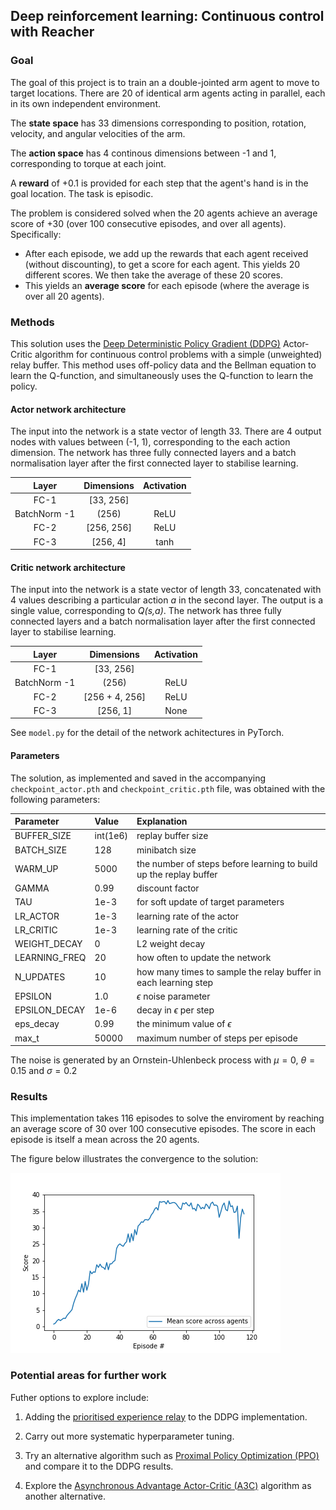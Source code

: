 ## Deep reinforcement learning: Continuous control with Reacher

### Goal

The goal of this project is to train an a double-jointed arm agent to move to target locations. There are 20 of identical arm agents acting in parallel, each in its own independent environment.

The **state space** has 33 dimensions corresponding to position, rotation, velocity, and angular velocities of the arm.

The **action space** has 4 continous dimensions between -1 and 1, corresponding to torque at each joint. 

A **reward** of +0.1 is provided for each step that the agent's hand is in the goal location. The task is episodic. 

The problem is considered solved when the 20 agents achieve an average score of +30 (over 100 consecutive episodes, and over all agents).  Specifically:
- After each episode, we add up the rewards that each agent received (without discounting), to get a score for each agent.  This yields 20  different scores.  We then take the average of these 20 scores. 
- This yields an **average score** for each episode (where the average is over all 20 agents).

### Methods
This solution uses the [Deep Deterministic Policy Gradient (DDPG)](https://arxiv.org/abs/1509.02971) Actor-Critic algorithm for continuous control problems with a simple (unweighted) relay buffer. This method uses off-policy data and the Bellman equation to learn the Q-function, and simultaneously uses the Q-function to learn the policy. 

#### Actor network architecture
The input into the network is a state vector of length 33. There are 4 output nodes with values between (-1, 1), corresponding to the each action dimension. The network has three fully connected layers and a batch normalisation layer after the first connected layer to stabilise learning. 

| Layer | Dimensions | Activation |
|:-----:|:----------:|:----------:|
|   FC-1   |\[33, 256\]        |        |
| BatchNorm -1 | (256) | ReLU |
|   FC-2   |\[256, 256\]      | ReLU       |
|   FC-3   | \[256, 4\]        |    tanh        |

#### Critic network architecture
The input into the network is a state vector of length 33, concatenated with 4 values describing a particular action *a* in the second layer. The output is a single value, corresponding to *Q(s,a)*. The network has three fully connected layers and a batch normalisation layer after the first connected layer to stabilise learning. 

| Layer | Dimensions | Activation |
|:-----:|:----------:|:----------:|
|   FC-1   |\[33, 256\]        |        |
| BatchNorm -1 | (256) | ReLU |
|   FC-2   |\[256 + 4, 256\]      | ReLU       |
|   FC-3   | \[256, 1\]        |    None        |


See `model.py` for the detail of the network achitectures in PyTorch. 

#### Parameters

The solution, as implemented and saved in the accompanying `checkpoint_actor.pth` and `checkpoint_critic.pth` file, was obtained with the following parameters:

| Parameter | Value |Explanation |
|:-----|:----------|:----------|
|BUFFER_SIZE | int(1e6) |replay buffer size|
|BATCH_SIZE | 128        | minibatch size|
|WARM_UP| 5000| the number of steps before learning to build up the replay buffer
|GAMMA | 0.99           | discount factor|
|TAU | 1e-3              |for soft update of target parameters|
|LR_ACTOR | 1e-3                |learning rate of the actor |
|LR_CRITIC | 1e-3                |learning rate of the critic |
|WEIGHT_DECAY | 0 | L2 weight decay|
|LEARNING_FREQ | 20       | how often to update the network|
| N_UPDATES| 10| how many times to sample the relay buffer in each learning step |
|EPSILON | 1.0         | $\epsilon$ noise parameter|
|EPSILON_DECAY|   1e-6         | decay in $\epsilon$ per step|
|eps_decay|0.99          | the minimum value of $\epsilon$ |
|max_t | 50000| maximum number of steps per episode

The noise is generated by an Ornstein-Uhlenbeck process with $\mu =0$, $\theta = 0.15$ and $\sigma = 0.2$

### Results

This implementation takes 116 episodes to solve the enviroment by reaching an average score of 30 over 100 consecutive episodes. The score in each episode is itself a mean across the 20 agents. 

The figure below illustrates the convergence to the solution:

![Image](control_result.png)

### Potential areas for further work

Futher options to explore include:

1. Adding the [prioritised experience relay](https://ieeexplore.ieee.org/document/8122622) to the DDPG implementation. 

2. Carry out more systematic hyperparameter tuning. 

3.  Try an alternative algorithm such as [Proximal Policy Optimization (PPO)](https://arxiv.org/abs/1707.06347) and compare it to the DDPG results. 
4. Explore the [Asynchronous Advantage Actor-Critic (A3C)](https://arxiv.org/pdf/1602.01783.pdf) algorithm as another alternative. 
